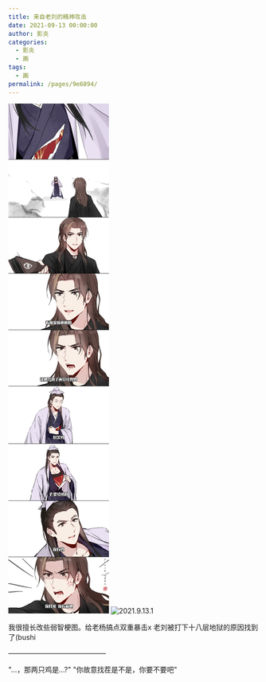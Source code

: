 ```yaml
---
title: 来自老刘的精神攻击
date: 2021-09-13 00:00:00
author: 影炎
categories: 
  - 影炎
  - 画
tags: 
  - 画
permalink: /pages/9e6894/
---
```


![2021.9.13.0](/img/yingyan/2021.9.13.0.jpg)
![2021.9.13.1](/img/yingyan/2021.9.13.1.jpg)

我很擅长改些弱智梗图。给老杨搞点双重暴击x
老刘被打下十八层地狱的原因找到了(bushi

——————————————

"…，那两只鸡是…?"
"你故意找茬是不是，你要不要吧"

<!-- more -->

